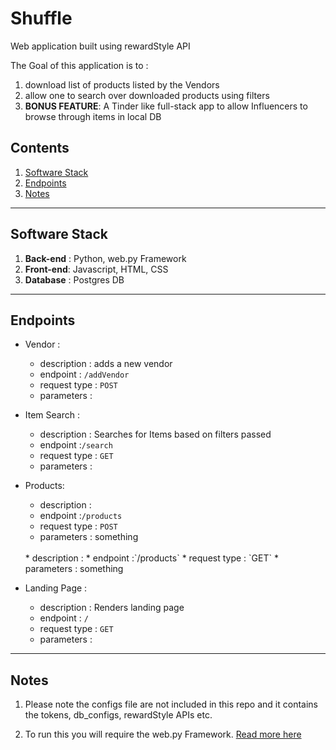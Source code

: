 # Shuffle
Web application built using rewardStyle API

The Goal of this application is to :
  1. download list of products listed by the Vendors
  2. allow one to search over downloaded products using filters
  3. **BONUS FEATURE**: A Tinder like full-stack app to allow Influencers to browse through items in local DB

## Contents
1. [Software Stack](software-stack)
2. [Endpoints](endpoints)
3. [Notes](notes)
----
## Software Stack
1. **Back-end** :  Python, web.py Framework
2. **Front-end**: Javascript, HTML, CSS
3. **Database** : Postgres DB
-----
## Endpoints
* Vendor :
  * description : adds a new vendor
  * endpoint : `/addVendor`
  * request type : `POST`
  * parameters :


* Item Search :
  * description : Searches for Items based on filters passed
  * endpoint :`/search`
  * request type : `GET`
  * parameters :


* Products:
  * description :
  * endpoint :`/products`
  * request type : `POST`
  * parameters : something

  <br>
  * description :
  * endpoint :`/products`
  * request type : `GET`
  * parameters :  something



* Landing Page :
  * description : Renders landing page
  * endpoint : `/`
  * request type : `GET`
  * parameters :

-----
## Notes
1. Please note the configs file are not included in this repo and it contains the tokens, db_configs, rewardStyle APIs etc.

2. To run this you will require the web.py Framework. [Read more here](https://medium.com/@Skrelan/setting-up-your-first-web-application-c92aa28d0f03)
